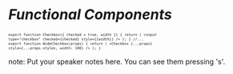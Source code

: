 # <em>Functional Components</em>

<code class="javascript"><pre style="text-align: left; font-size: 0.6em">
export function Checkbox({ checked = true, width }) {
  return (
    &lt;input type="checkbox" checked={checked} style={{width}} /&gt;
  );
}
//...
export function WideCheckbox(props) {
  return (
    &lt;Checkbox {...props} style={...props.styles, width: 100} /&gt;
  );
}
</pre></code>


note:
    Put your speaker notes here.
    You can see them pressing 's'.
